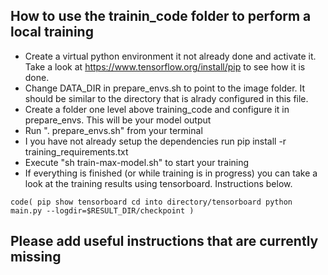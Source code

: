 ## How to use the trainin_code folder to perform a local training

* Create a virtual python environment it not already done and activate it. Take a look at https://www.tensorflow.org/install/pip to see how it is done.
* Change DATA_DIR in prepare_envs.sh to point to the image folder. It should be similar to the directory that is alrady configured in this file.
* Create a folder one level above training_code and configure it in prepare_envs. This will be your model output
* Run ". prepare_envs.sh" from your terminal
* I you have not already setup the dependencies run pip install -r training_requirements.txt
* Execute "sh train-max-model.sh" to start your training
* If everything is finished (or while training is in progress) you can take a look at the training results using tensorboard. Instructions below.

`code(
pip show tensorboard
cd into directory/tensorboard
python main.py --logdir=$RESULT_DIR/checkpoint
)`

## Please add useful instructions that are currently missing
